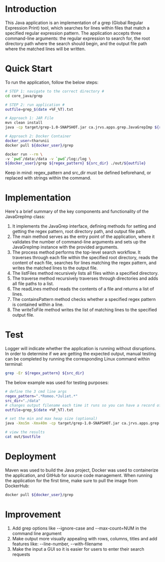 # Introduction
This Java application is an implementation of a grep (Global Regular Expression Print) tool, which searches for lines within files that match a specified regular expression pattern. The application accepts three command-line arguments: the regular expression to search for, the root directory path where the search should begin, and the output file path where the matched lines will be written.

# Quick Start
To run the application, follow the below steps:
```bash
# STEP 1: navigate to the correct directory #
cd core_java/grep

# STEP 2: run application #
outfile=grep_$(date +%F_%T).txt

# Approach 1: JAR File
mvn clean install
java -cp target/grep-1.0-SNAPSHOT.jar ca.jrvs.apps.grep.JavaGrepImp ${regex_pattern} ${src_dir} ./out/${outfile}

# Approach 2: Docker Container
docker_user=tharunii
docker pull ${docker_user}/grep

docker run --rm \
-v `pwd`/data:/data -v `pwd`/log:/log \
${docker_user}/grep ${regex_pattern} ${src_dir} ./out/${outfile}
```
Keep in mind: regex_pattern and src_dir must be defined beforehand, or replaced with strings within the command.

# Implementation 
Here's a brief summary of the key components and functionality of the JavaGrepImp class: <br>

1. It implements the JavaGrep interface, defining methods for setting and getting the regex pattern, root directory path, and output file path.
2. The main method serves as the entry point of the application, where it validates the number of command-line arguments and sets up the JavaGrepImp instance with the provided arguments.
3. The process method performs the top-level search workflow. It traverses through each file within the specified root directory, reads the content of each file, searches for lines matching the regex pattern, and writes the matched lines to the output file.
4. The listFiles method recursively lists all files within a specified directory.
5. The traverse method recursively traverses through directories and adds all file paths to a list.
6. The readLines method reads the contents of a file and returns a list of lines.
7. The containsPattern method checks whether a specified regex pattern is contained within a line.
8. The writeToFile method writes the list of matching lines to the specified output file.

# Test
Logger will indicate whether the application is running without disruptions. In order to determine if we are getting the expected output, manual testing can be completed by running the corresponding Linux command within terminal:
```bash
grep -Er ${regex_pattern} ${src_dir}
```

The below example was used for testing purposes:
```bash
# define the 3 cmd line args
regex_pattern=".*Romeo.*Juliet.*"
src_dir="./data"
# changes output filename each time it runs so you can have a record of results
outfile=grep_$(date +%F_%T).txt 

# set the min and max heap size (optional)
java -Xms5m -Xmx40m -cp target/grep-1.0-SNAPSHOT.jar ca.jrvs.apps.grep.JavaGrepImp ${regex_pattern} ${src_dir} ./out/${outfile}

# view the results
cat out/$outfile
```

# Deployment
Maven was used to build the Java project, Docker was used to containerize the application, and GitHub for source code management. When running the application for the first time, make sure to pull the image from DockerHub:
```bash
docker pull ${docker_user}/grep
```

# Improvement 
1. Add grep options like --ignore-case and --max-count=NUM in the command line argument
2. Make output more visually appealing with rows, columns, titles and add features like: --line-number, --with-filename
3. Make the input a GUI so it is easier for users to enter their search requests
